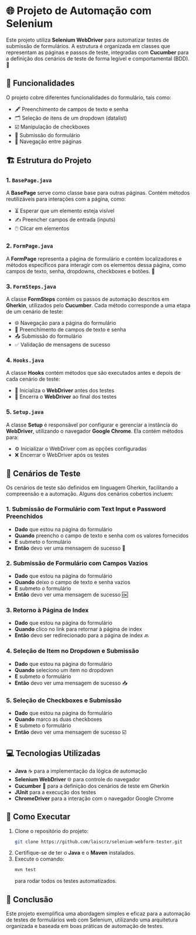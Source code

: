 # 🌐 Projeto de Automação com Selenium

Este projeto utiliza **Selenium WebDriver** para automatizar testes de submissão de formulários. A estrutura é organizada em classes que representam as páginas e passos de teste, integradas com **Cucumber** para a definição dos cenários de teste de forma legível e comportamental (BDD). 📝

## 📂 Funcionalidades

O projeto cobre diferentes funcionalidades do formulário, tais como:

- 🖋️ Preenchimento de campos de texto e senha
- 🗂️ Seleção de itens de um dropdown (datalist)
- ☑️ Manipulação de checkboxes
- 🚀 Submissão do formulário
- 🔄 Navegação entre páginas

## 🏗️ Estrutura do Projeto

### 1. `BasePage.java`

A **BasePage** serve como classe base para outras páginas. Contém métodos reutilizáveis para interações com a página, como:
- ⏳ Esperar que um elemento esteja visível
- ✍️ Preencher campos de entrada (inputs)
- 🖱️ Clicar em elementos

### 2. `FormPage.java`

A **FormPage** representa a página de formulário e contém localizadores e métodos específicos para interagir com os elementos dessa página, como campos de texto, senha, dropdowns, checkboxes e botões. 📄

### 3. `FormSteps.java`

A classe **FormSteps** contém os passos de automação descritos em **Gherkin**, utilizados pelo **Cucumber**. Cada método corresponde a uma etapa de um cenário de teste:
- 🌐 Navegação para a página do formulário
- 📝 Preenchimento de campos de texto e senha
- 📤 Submissão do formulário
- ✅ Validação de mensagens de sucesso

### 4. `Hooks.java`

A classe **Hooks** contém métodos que são executados antes e depois de cada cenário de teste:
- 🚗 Inicializa o **WebDriver** antes dos testes
- 🛑 Encerra o **WebDriver** ao final dos testes

### 5. `Setup.java`

A classe **Setup** é responsável por configurar e gerenciar a instância do **WebDriver**, utilizando o navegador **Google Chrome**. Ela contém métodos para:
- ⚙️ Inicializar o WebDriver com as opções configuradas
- ❌ Encerrar o WebDriver após os testes

## 🎯 Cenários de Teste

Os cenários de teste são definidos em linguagem Gherkin, facilitando a compreensão e a automação. Alguns dos cenários cobertos incluem:

### 1. Submissão de Formulário com Text Input e Password Preenchidos
- **Dado** que estou na página do formulário
- **Quando** preencho o campo de texto e senha com os valores fornecidos
- **E** submeto o formulário
- **Então** devo ver uma mensagem de sucesso 🎉

### 2. Submissão de Formulário com Campos Vazios
- **Dado** que estou na página do formulário
- **Quando** deixo o campo de texto e senha vazios
- **E** submeto o formulário
- **Então** devo ver uma mensagem de sucesso 🆗

### 3. Retorno à Página de Index
- **Dado** que estou na página do formulário
- **Quando** clico no link para retornar à página de index
- **Então** devo ser redirecionado para a página de index 🔙

### 4. Seleção de Item no Dropdown e Submissão
- **Dado** que estou na página do formulário
- **Quando** seleciono um item no dropdown
- **E** submeto o formulário
- **Então** devo ver uma mensagem de sucesso 📥

### 5. Seleção de Checkboxes e Submissão
- **Dado** que estou na página do formulário
- **Quando** marco as duas checkboxes
- **E** submeto o formulário
- **Então** devo ver uma mensagem de sucesso ☑️

## 💻 Tecnologias Utilizadas

- **Java** ☕ para a implementação da lógica de automação
- **Selenium WebDriver** 🌐 para controle do navegador
- **Cucumber** 🥒 para a definição dos cenários de teste em Gherkin
- **JUnit** para a execução dos testes
- **ChromeDriver** para a interação com o navegador Google Chrome

## 🚀 Como Executar

1. Clone o repositório do projeto:
   ```bash
   git clone https://github.com/laiscrz/selenium-webform-tester.git
   ```
2. Certifique-se de ter o **Java** e o **Maven** instalados.
3. Execute o comando:
   ```bash
   mvn test
   ```
   para rodar todos os testes automatizados.

## 🎯 Conclusão

Este projeto exemplifica uma abordagem simples e eficaz para a automação de testes de formulários web com Selenium, utilizando uma arquitetura organizada e baseada em boas práticas de automação de testes. 
